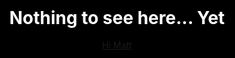 ```yaml
---
layout: default
---
```


<style>
  .nts {
    background-color: black;
    position: absolute;
    top: 0;
    left: 0;
    right: 0;
    bottom: 0;
    color: white;
    display: flex;
    align-items: center;
    justify-content: center;
    z-index: 60;
  }

  .nts p, .nts h1 {
    text-align: center;
  }
</style>

<div class="nts">
  <div>
    <h1>Nothing to see here... Yet</h1>
    <p><a href="http://www.himatt.com">Hi Matt</a></p>
  </div>
</div>

<div class="home">

  <h1 class="page-heading">Posts</h1>

  <ul class="post-list">
    {% for post in site.posts %}
      <li>
        <span class="post-meta">{{ post.date | date: "%b %-d, %Y" }}</span>

        <h2>
          <a class="post-link" href="{{ post.url | prepend: site.baseurl }}">{{ post.title }}</a>
        </h2>
      </li>
    {% endfor %}
  </ul>

  <p class="rss-subscribe">subscribe <a href="{{ "/feed.xml" | prepend: site.baseurl }}">via RSS</a></p>

</div>
